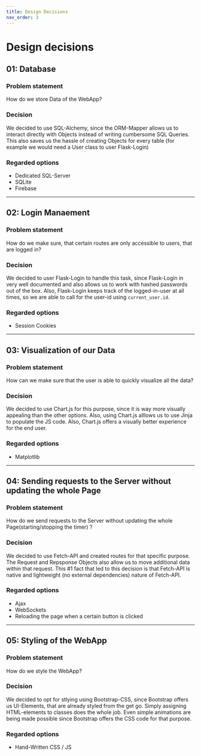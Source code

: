 ```yaml
---
title: Design Decisions
nav_order: 3
---
```



# Design decisions


## 01: Database


### Problem statement

How do we store Data of the WebApp?

### Decision

We decided to use SQL-Alchemy, since the ORM-Mapper allows us to interact directly with Objects instead of writing cumbersome SQL Queries. This also saves us the hassle of creating Objects for every table
(for example we would need a User class to user Flask-Login)

### Regarded options

- Dedicated SQL-Server
- SQLite
- Firebase

---

## 02: Login Manaement


### Problem statement

How do we make sure, that certain routes are only accessible to users, that are logged in?

### Decision

We decided to user Flask-Login to handle this task, since Flask-Login in very well documented and also allows us to work with hashed passwords out of the box. Also, Flask-Login keeps track of the logged-in-user at all times, so we are able to call for the user-id using `current_user.id`.

### Regarded options

- Session Cookies

---
## 03: Visualization of our Data


### Problem statement

How can we make sure that the user is able to quickly visualize all the data? 

### Decision

We decided to use Chart.js for this purpose, since it is way more visually appealing than the other options. Also, using Chart.js alllows us to use Jinja to populate the JS code. Also, Chart.js offers a visually better experience for the end user. 

### Regarded options

- Matplotlib

---

## 04: Sending requests to the Server without updating the whole Page


### Problem statement

How do we send requests to the Server without updating the whole Page(starting/stopping the timer) ? 

### Decision

We decided to use Fetch-API and created routes for that specific purpose. The Request and Repsponse Objects also allow us to move additional data within that request. 
This #1 fact that led to this decision is that Fetch-API is native and lightweight (no external dependencies) nature of Fetch-API.

### Regarded options

- Ajax
- WebSockets
- Reloading the page when a certain button is clicked

--- 

## 05: Styling of the WebApp


### Problem statement

How do we style the WebApp? 

### Decision

We decided to opt for stlying using Bootstrap-CSS, since Bootstrap offers us UI-Elements, that are already styled from the get go. Simply assigning HTML-elements to classes does the whole job. Even simple animations are being made possible since Bootstrap offers the CSS code for that purpose. 

### Regarded options

- Hand-Written CSS / JS

